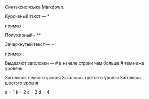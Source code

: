 Синтаксис языка Markdown.

Курсивный текст — *

пример

Полужирный - **


Зачеркнутый текст — ~

пример

Выделяют заголовки — # в начале строки чем больше # тем ниже уровень

Заголовок первого уровня
Заголовок третьего уровня
Заголовок шестого уровня

a = 1
b = 2
c = 3
d = 4

